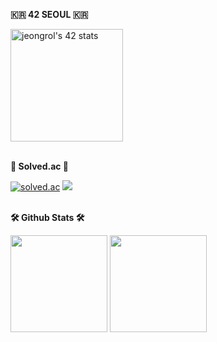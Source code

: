 <p><b>🇰🇷 42 SEOUL 🇰🇷</b></p>
<a href="https://github.com/oakoudad/badge42"><img height="180em" src="https://badge.mediaplus.ma/greenbinary/jeongrol?1337Badge=off&UM6P=off" alt="jeongrol's 42 stats" /></a>
</br>
</br>
<p><b>🎈 Solved.ac 🎈</b></p>
<a href="https://solved.ac/ronlee"><img alt="solved.ac" src="http://mazassumnida.wtf/api/v2/generate_badge?boj=ronlee"/></a>
<a href="https://solved.ac/ronlee"><img src="http://mazandi.herokuapp.com/api?handle=ronlee&theme=warm"/></a>
</br>
</br>
<p><b>🛠️ Github Stats 🛠️</b></p>
<p>
  <img height="155em" src="https://github-readme-stats-veggie-garden.vercel.app/api/top-langs/?username=JeongRon&layout=compact&bg_color=30,e96443,904e95&title_color=fff&text_color=fff">
  <img height="155em" src="https://github-readme-stats-veggie-garden.vercel.app/api?username=JeongRon&show_icons=true&include_all_commits=true&bg_color=30,e96443,904e95&title_color=fff&text_color=fff">
</p>



<!--
**JeongRon/JeongRon** is a ✨ _special_ ✨ repository because its `README.md` (this file) appears on your GitHub profile.

Here are some ideas to get you started:

- 🔭 I’m currently working on ...
- 🌱 I’m currently learning ...
- 👯 I’m looking to collaborate on ...
- 🤔 I’m looking for help with ...
- 💬 Ask me about ...
- 📫 How to reach me: ...
- 😄 Pronouns: ...
- ⚡ Fun fact: ...
-->
